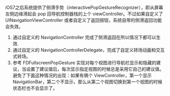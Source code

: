 iOS7之后系统提供了侧滑手势（interactivePopGestureRecognizer），即从屏幕左侧边缘滑起会 pop 回导航控制器栈的上个 viewController。不过如果自定义了 UINavigationViewController 或者自定义了返回按钮，系统自带的侧滑返回功能会失效。

1. 通过自定义的 NavigationController 完成了侧滑返回在所以情况下都可以生效.
2. 通过自定义的 NavigationControllerDelegate，完成了自定义转场动画和交互式转场。
3. 参考 FDFullscreenPopGesture 实现对每个视图进行导航栏显示和隐藏的建议，当设置了建议值后，每次显示指定视图的时候总是采用它自己的建议值。避免了下面这种情况的出现：如果有俩个 ViewController，第一个显示 NavigationBar，第二个不显示，那么从第二个视图切换到第一个视图的时候状态栏也不会显示了。


